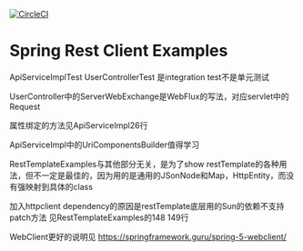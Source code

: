 [![CircleCI](https://circleci.com/gh/springframeworkguru/spring-rest-client-examples.svg?style=svg)](https://circleci.com/gh/springframeworkguru/spring-rest-client-examples)
# Spring Rest Client Examples



ApiServiceImplTest UserControllerTest 是integration test不是单元测试

UserController中的ServerWebExchange是WebFlux的写法，对应servlet中的Request

属性绑定的方法见ApiServiceImpl26行

ApiServiceImpl中的UriComponentsBuilder值得学习


RestTemplateExamples与其他部分无关，是为了show restTemplate的各种用法，但不一定是最佳的，因为用的是通用的JSonNode和Map，HttpEntity，而没有强映射到具体的class

加入httpclient dependency的原因是restTemplate底层用的Sun的依赖不支持patch方法
见RestTemplateExamples的148 149行

WebClient更好的说明见
https://springframework.guru/spring-5-webclient/
